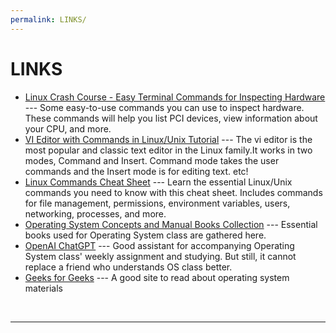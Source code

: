 ```yaml
---
permalink: LINKS/
---
```


# LINKS

* [Linux Crash Course - Easy Terminal Commands for Inspecting Hardware](https://youtu.be/oGyJr-iUwt8?si=59V2boc0XfmlFekg) --- 
Some easy-to-use commands you can use to inspect hardware. 
These commands will help you list PCI devices, view information about your CPU, and more.
* [VI Editor with Commands in Linux/Unix Tutorial](https://www.guru99.com/the-vi-editor.html) --- The vi editor is the most popular and classic text editor in the Linux family.It works in two modes, Command and Insert. Command mode takes the user commands and the Insert mode is for editing text. etc!
* [Linux Commands Cheat Sheet](https://www.geeksforgeeks.org/linux-commands-cheat-sheet/) --- Learn the essential Linux/Unix commands you need to know with this cheat sheet. Includes commands for file management, permissions, environment variables, users, networking, processes, and more.
* [Operating System Concepts and Manual Books Collection](https://www.os-book.com/OS10/) --- Essential books used for Operating System class are gathered here.
* [OpenAI ChatGPT](https://chat.openai.com/) --- Good assistant for accompanying Operating System class' weekly assignment and studying. But still, it cannot replace a friend who understands OS class better.
* [Geeks for Geeks](https://www.geeksforgeeks.org/operating-systems/) --- A good site to read about operating system materials
<br>
<hr>
